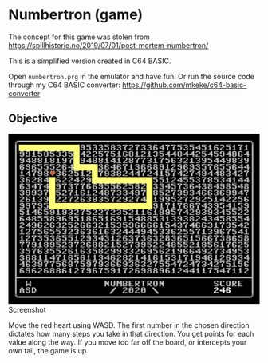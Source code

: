 # Numbertron (game)

The concept for this game was stolen from https://spillhistorie.no/2019/07/01/post-mortem-numbertron/  

This is a simplified version created in C64 BASIC.

Open `numbertron.prg` in the emulator and have fun! Or run the source code through my C64 BASIC converter: https://github.com/mkeke/c64-basic-converter


## Objective

![screenshot](numbertron.png)  
Screenshot  

Move the red heart using WASD. The first number in the chosen direction dictates how many steps you take in that direction. You get points for each value along the way. If you move too far off the board, or intercepts your own tail, the game is up.

